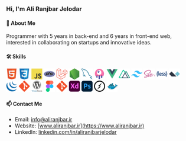 ### Hi, I'm Ali Ranjbar Jelodar



#### 🚀 About Me

Programmer with 5 years in back-end and 6 years in front-end web, interested in collaborating on startups and innovative ideas.



#### 🛠️ Skills

<p>
  <img src="https://raw.githubusercontent.com/devicons/devicon/master/icons/html5/html5-original.svg" height="30" alt="HTML5" />
  <img src="https://raw.githubusercontent.com/devicons/devicon/master/icons/css3/css3-original.svg" height="30" alt="CSS3" />
  <img src="https://raw.githubusercontent.com/devicons/devicon/master/icons/javascript/javascript-original.svg" height="30" alt="JavaScript" />
  <img src="https://raw.githubusercontent.com/devicons/devicon/master/icons/php/php-original.svg" height="30" alt="PHP" />
  <img src="https://raw.githubusercontent.com/devicons/devicon/master/icons/laravel/laravel-original.svg" height="30" alt="Laravel" />
  <img src="https://raw.githubusercontent.com/devicons/devicon/master/icons/nodejs/nodejs-original.svg" height="30" alt="Node.js" />
  <img src="https://raw.githubusercontent.com/devicons/devicon/master/icons/mysql/mysql-original.svg" height="30" alt="MySQL" />
  <img src="https://raw.githubusercontent.com/devicons/devicon/master/icons/livewire/livewire-original.svg" height="30" alt="livewire" />
  <img src="https://raw.githubusercontent.com/devicons/devicon/master/icons/vuejs/vuejs-original.svg" height="30" alt="Vue.js" />
  <img src="https://raw.githubusercontent.com/devicons/devicon/master/icons/nuxtjs/nuxtjs-original.svg" height="30" alt="Nuxt.js" />
  <img src="https://raw.githubusercontent.com/devicons/devicon/master/icons/tailwindcss/tailwindcss-original.svg" height="30" alt="Tailwind CSS" />
  <img src="https://raw.githubusercontent.com/devicons/devicon/master/icons/sass/sass-original.svg" height="30" alt="Sass" />
  <img src="https://raw.githubusercontent.com/devicons/devicon/master/icons/less/less-plain-wordmark.svg" height="30" alt="Less" />
  <img src="https://raw.githubusercontent.com/devicons/devicon/master/icons/alpinejs/alpinejs-original.svg" height="30" alt="AlpineJS" />
  <img src="https://raw.githubusercontent.com/devicons/devicon/master/icons/jquery/jquery-original.svg" height="30" alt="jQuery" />
  <img src="https://raw.githubusercontent.com/devicons/devicon/master/icons/git/git-original.svg" height="30" alt="Git" />
  <img src="https://raw.githubusercontent.com/devicons/devicon/master/icons/wordpress/wordpress-original.svg" height="30" alt="WordPress" />
  <img src="https://raw.githubusercontent.com/devicons/devicon/master/icons/figma/figma-original.svg" height="30" alt="Figma" />
  <img src="https://raw.githubusercontent.com/devicons/devicon/master/icons/git/git-original.svg" height="30" alt="Git" />
  <img src="https://raw.githubusercontent.com/devicons/devicon/master/icons/xd/xd-original.svg" height="30" alt="XD" />
  <img src="https://raw.githubusercontent.com/devicons/devicon/master/icons/photoshop/photoshop-original.svg" height="30" alt="Photoshop" />
  <img src="https://raw.githubusercontent.com/devicons/devicon/master/icons/socketio/socketio-original.svg" height="30" alt="Socketio" />
  <img src="https://raw.githubusercontent.com/devicons/devicon/master/icons/docker/docker-original.svg" height="30" alt="Socketio" />
</p>


#### 📫 Contact Me

- Email: [info@aliranjbar.ir](mailto:info@aliranjbar.ir)  
- Website: [www.aliranjbar.ir](https://www.aliranjbar.ir)  
- LinkedIn: [linkedin.com/in/aliranjbarjelodar](https://linkedin.com/in/aliranjbarjelodar)
